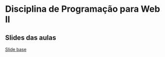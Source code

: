 # Disciplina de Programação para Web II

## Slides das aulas

[Slide base](slides/slide-base/index.html)
